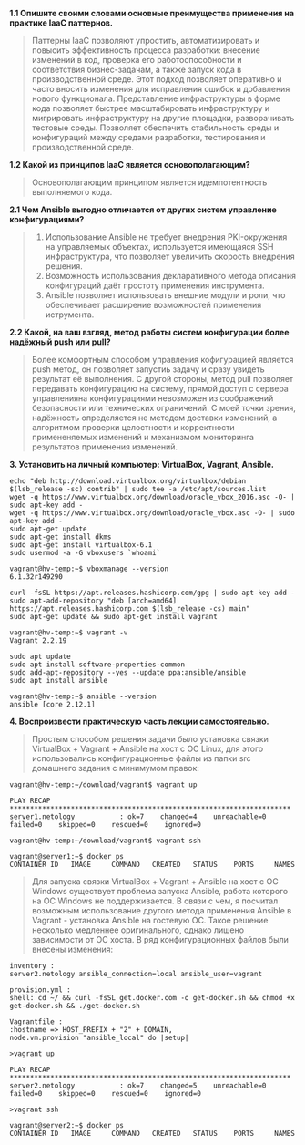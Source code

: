 **1.1 Опишите своими словами основные преимущества применения на практике IaaC паттернов.**  
> Паттерны IaaC позволяют упростить, автоматизировать и повысить эффективность процесса разработки: внесение изменений в 
> код, проверка его работоспособности и соответствия бизнес-задачам, а также запуск кода в производственной среде. 
> Этот подход позволяет оперативно и часто вносить изменения для исправления ошибок и добавления нового функционала. 
> Представление инфраструктуры в форме кода позволяет быстрее масштабировать инфраструктуру и мигрировать инфраструктуру 
> на другие площадки, разворачивать тестовые среды. Позволяет обеспечить стабильность среды и конфигураций между средами 
> разработки, тестирования и производственной среде.  

**1.2 Какой из принципов IaaC является основополагающим?**  
> Основополагающим принципом является идемпотентность выполняемого кода.  

**2.1 Чем Ansible выгодно отличается от других систем управление конфигурациями?**  
> 1. Использование Ansible не требует внедрения PKI-окружения на управляемых объектах, используется имеющаяся SSH инфраструктура, что позволяет увеличить скорость внедрения решения.
> 2. Возможность использования декларативного метода описания конфигураций даёт простоту применения инструмента.
> 3. Ansible позволяет использовать внешние модули и роли, что обеспечивает расширение возможностей применения иструмента.  

**2.2 Какой, на ваш взгляд, метод работы систем конфигурации более надёжный push или pull?**  
> Более комфортным способом управления кофигурацией является push метод, он позволяет запустиь задачу и сразу увидеть 
> результат её выполнения. С другой стороны, метод pull позволяет передавать конфигурацию на систему, прямой доступ с сервера 
> управленияна конфигурациями невозможен из соображений безопасности или технических ограничений. 
> С моей точки зрения, надёжность определяется не методом доставки изменений, а алгоритмом проверки целостности и корректности 
> примененяемых изменений и механизмом мониторинга результатов применения изменений.  

**3. Установить на личный компьютер: VirtualBox, Vagrant, Ansible.**  
```commandline
echo "deb http://download.virtualbox.org/virtualbox/debian $(lsb_release -sc) contrib" | sudo tee -a /etc/apt/sources.list
wget -q https://www.virtualbox.org/download/oracle_vbox_2016.asc -O- | sudo apt-key add -
wget -q https://www.virtualbox.org/download/oracle_vbox.asc -O- | sudo apt-key add -
sudo apt-get update
sudo apt-get install dkms
sudo apt-get install virtualbox-6.1
sudo usermod -a -G vboxusers `whoami`

vagrant@hv-temp:~$ vboxmanage --version
6.1.32r149290

curl -fsSL https://apt.releases.hashicorp.com/gpg | sudo apt-key add -
sudo apt-add-repository "deb [arch=amd64] https://apt.releases.hashicorp.com $(lsb_release -cs) main"
sudo apt-get update && sudo apt-get install vagrant

vagrant@hv-temp:~$ vagrant -v
Vagrant 2.2.19

sudo apt update
sudo apt install software-properties-common
sudo add-apt-repository --yes --update ppa:ansible/ansible
sudo apt install ansible

vagrant@hv-temp:~$ ansible --version
ansible [core 2.12.1]
```

**4. Воспроизвести практическую часть лекции самостоятельно.**  
> Простым способом решения задачи было установка связки VirtualBox + Vagrant + Ansible на хост с ОС Linux, для этого использовались 
> конфигурационные файлы из папки src домашнего задания с минимумом правок:
```commandline
vagrant@hv-temp:~/download/vagrant$ vagrant up

PLAY RECAP *********************************************************************
server1.netology           : ok=7    changed=4    unreachable=0    failed=0    skipped=0    rescued=0    ignored=0

vagrant@hv-temp:~/download/vagrant$ vagrant ssh

vagrant@server1:~$ docker ps
CONTAINER ID   IMAGE     COMMAND   CREATED   STATUS    PORTS     NAMES
```
> Для запуска связки VirtualBox + Vagrant + Ansible на хост с ОС Windows существует проблема запуска Ansible, работа которого на 
> ОС Windows не поддерживается. В связи с чем, я посчитал возможным использование другого метода применения Ansible в Vagrant - 
> установка Ansible на гостевую ОС. Такое решение несколько медленнее оригинального, однако лишено зависимости от ОС хоста. 
> В ряд конфигурационных файлов были внесены изменения:  
```commandline
inventory :
server2.netology ansible_connection=local ansible_user=vagrant

provision.yml :
shell: cd ~/ && curl -fsSL get.docker.com -o get-docker.sh && chmod +x get-docker.sh && ./get-docker.sh

Vagrantfile :
:hostname => HOST_PREFIX + "2" + DOMAIN,
node.vm.provision "ansible_local" do |setup|
```
```commandline
>vagrant up

PLAY RECAP *********************************************************************
server2.netology           : ok=7    changed=5    unreachable=0    failed=0    skipped=0    rescued=0    ignored=0

>vagrant ssh

vagrant@server2:~$ docker ps
CONTAINER ID   IMAGE     COMMAND   CREATED   STATUS    PORTS     NAMES
```